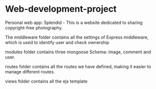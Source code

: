 # Web-development-project
Personal web app: Splendid - This is a website dedicated to sharing copyright-free photography.

 The middleware folder contains all the settings of Express middleware, which is used to identify user and check ownership

 modules folder contains three mongoose Schema: image, comment and user.

 routes folder contains all the routes we have defined, making it easier to manage different routes. 
 
 views folder contains all the ejs template


